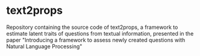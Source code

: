 # text2props
Repository containing the source code of text2props, a framework to estimate latent traits of questions from textual information, presented in the paper "Introducing a framework to assess newly created questions with Natural Language Processing"
